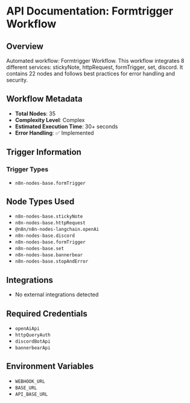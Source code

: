 # API Documentation: Formtrigger Workflow

## Overview
Automated workflow: Formtrigger Workflow. This workflow integrates 8 different services: stickyNote, httpRequest, formTrigger, set, discord. It contains 22 nodes and follows best practices for error handling and security.

## Workflow Metadata
- **Total Nodes**: 35
- **Complexity Level**: Complex
- **Estimated Execution Time**: 30+ seconds
- **Error Handling**: ✅ Implemented

## Trigger Information
### Trigger Types
- `n8n-nodes-base.formTrigger`

## Node Types Used
- `n8n-nodes-base.stickyNote`
- `n8n-nodes-base.httpRequest`
- `@n8n/n8n-nodes-langchain.openAi`
- `n8n-nodes-base.discord`
- `n8n-nodes-base.formTrigger`
- `n8n-nodes-base.set`
- `n8n-nodes-base.bannerbear`
- `n8n-nodes-base.stopAndError`

## Integrations
- No external integrations detected

## Required Credentials
- `openAiApi`
- `httpQueryAuth`
- `discordBotApi`
- `bannerbearApi`

## Environment Variables
- `WEBHOOK_URL`
- `BASE_URL`
- `API_BASE_URL`
